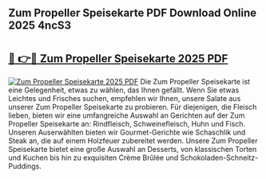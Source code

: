 ## Zum Propeller Speisekarte PDF Download Online 2025 4ncS3

# <h2><a href="http://gc6md8.nevu.top/?p=Zum+Propeller+Speisekarte">🔗 👉🔴 Zum Propeller Speisekarte 2025 PDF</a></h2>

[![Zum Propeller Speisekarte 2025 PDF](https://i.imgur.com/dBaPXMq.png)](http://gc6md8.nevu.top/?p=Zum+Propeller+Speisekarte)
Die Zum Propeller Speisekarte ist eine Gelegenheit, etwas zu wählen, das Ihnen gefällt. Wenn Sie etwas Leichtes und Frisches suchen, empfehlen wir Ihnen, unsere Salate aus unserer Zum Propeller Speisekarte zu probieren. Für diejenigen, die Fleisch lieben, bieten wir eine umfangreiche Auswahl an Gerichten auf der Zum Propeller Speisekarte an: Rindfleisch, Schweinefleisch, Huhn und Fisch. Unseren Auserwählten bieten wir Gourmet-Gerichte wie Schaschlik und Steak an, die auf einem Holzfeuer zubereitet werden. Unsere Zum Propeller Speisekarte bietet eine große Auswahl an Desserts, von klassischen Torten und Kuchen bis hin zu exquisiten Crème Brûlée und Schokoladen-Schneitz-Puddings.
